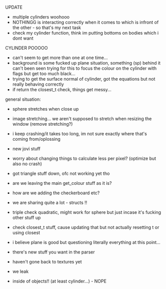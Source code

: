 
UPDATE

- multiple cylinders woohooo
- NOTHINGG is interacting correctly when it comes to which is infront of the other - so that's 
	my next task
- check my cylinder function, think im putting bottoms on bodies which i dont want


CYLINDER POOOOO

- can't seem to get more than one at one time...
- background is some fucked up plane situation, something (sp) behind it can't been seen
	trying for this to focus the colour on the cylinder with flags but get too much black...
- trying to get the surface normal of cylinder, got the equations but not really behaving correctly
- if return the closest_t check, things get messy...


general situation:

- sphere stretches when close up

- image stretching... we aren't supposed to stretch when resizing the window (remove stretching?)

- i keep crashing/it takes too long, im not sure exactly where that's coming from/oplossing

- new jovi stuff

- worry about changing things to calculate less per pixel? (optimize but also no crash)

- got triangle stuff down, ofc not working yet tho

- are we leaving the main get_colour stuff as it is?

- how are we adding the checkerboard etc?

- we are sharing quite a lot - structs !!

- triple check quadratic, might work for sphere but just incase it's fucking other stuff up

- check closest_t stuff, cause updating that but not actually resetting t or using closest

- i believe plane is good but questioning literally everything at this point...

- there's new stuff you want in the parser

- haven't gone back to textures yet

- we leak 

- inside of objects!! (at least cylinder...) - NOPE

